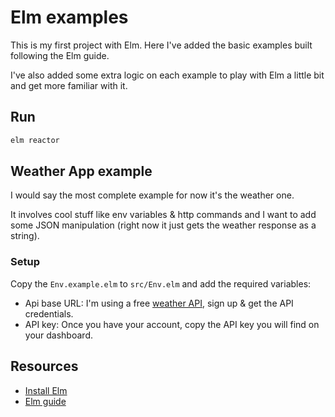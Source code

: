 # Elm examples

This is my first project with Elm. Here I've added the basic examples built following the Elm guide.

I've also added some extra logic on each example to play with Elm a little bit and get more familiar with it.

## Run

```bash
elm reactor
```

## Weather App example

I would say the most complete example for now it's the weather one.

It involves cool stuff like env variables & http commands and I want to add some JSON manipulation (right now it just gets the weather response as a string).

### Setup

Copy the `Env.example.elm` to `src/Env.elm` and add the required variables:

* Api base URL: I'm using a free [weather API](https://www.weatherapi.com/), sign up & get the API credentials.
* API key: Once you have your account, copy the API key you will find on your dashboard.

## Resources

* [Install Elm](https://guide.elm-lang.org/install/elm.html)
* [Elm guide](https://guide.elm-lang.org/)
